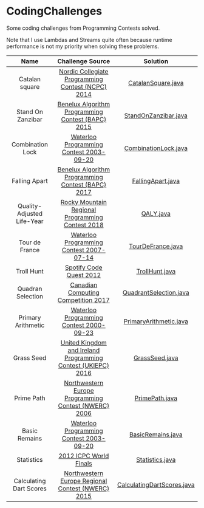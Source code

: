 # CodingChallenges

Some coding challenges from Programming Contests solved.

Note that I use Lambdas and Streams quite often because runtime performance is not my priority when solving these problems.

|Name|Challenge Source|Solution|
|:-----------------------:|:-----------------------------------------------------------------------:|:-----------------------------------------------------------------------------------------------------------------------------------------------------------------------------------------------------------------------------------------------------------------------:|
|Catalan square| [Nordic Collegiate Programming Contest (NCPC) 2014](https://open.kattis.com/problems/catalansquare)| [CatalanSquare.java](https://github.com/borjavelez/CodingChallenges/blob/master/src/CatalanSquare/CatalanSquare.java)|
|Stand On Zanzibar| [Benelux Algorithm Programming Contest (BAPC) 2015](https://open.kattis.com/problems/zanzibar) | [StandOnZanzibar.java](https://github.com/borjavelez/CodingChallenges/blob/master/src/StandOnZanzibar/StandOnZanzibar.java)|
|Combination Lock| [Waterloo Programming Contest 2003-09-20](https://open.kattis.com/problems/combinationlock) | [CombinationLock.java](https://github.com/borjavelez/CodingChallenges/blob/master/src/CombinationLock/CombinationLock.java)|
|Falling Apart| [Benelux Algorithm Programming Contest (BAPC) 2017](https://open.kattis.com/problems/fallingapart) | [FallingApart.java](https://github.com/borjavelez/CodingChallenges/blob/master/src/FallingApart/FallingApart.java)|
|Quality-Adjusted Life-Year| [Rocky Mountain Regional Programming Contest 2018](https://open.kattis.com/problems/qaly) | [QALY.java](https://github.com/borjavelez/CodingChallenges/blob/master/src/QALY/QALY.java)|
|Tour de France| [Waterloo Programming Contest 2007-07-14](https://open.kattis.com/problems/tourdefrance) | [TourDeFrance.java](https://github.com/borjavelez/CodingChallenges/blob/master/src/TourDeFrance/TourDeFrance.java)|
|Troll Hunt| [Spotify Code Quest 2012](https://open.kattis.com/problems/trollhunt) | [TrollHunt.java](https://github.com/borjavelez/CodingChallenges/blob/master/src/TrollHunt/TrollHunt.java)|
|Quadran Selection| [Canadian Computing Competition 2017](https://open.kattis.com/problems/quadrant) | [QuadrantSelection.java](https://github.com/borjavelez/CodingChallenges/blob/master/src/QuadrantSelection/QuadrantSelection.java)|
|Primary Arithmetic| [ Waterloo Programming Contest 2000-09-23](https://open.kattis.com/problems/primaryarithmetic) | [PrimaryArithmetic.java](https://github.com/borjavelez/CodingChallenges/blob/master/src/PrimaryArithmetic/PrimaryArithmetic.java)|
|Grass Seed| [United Kingdom and Ireland Programming Contest (UKIEPC) 2016](https://open.kattis.com/problems/grassseed) | [GrassSeed.java](https://github.com/borjavelez/CodingChallenges/blob/master/src/GrassSeed/GrassSeed.java)|
|Prime Path| [Northwestern Europe Programming Contest (NWERC) 2006](https://open.kattis.com/problems/primepath) | [PrimePath.java](https://github.com/borjavelez/CodingChallenges/blob/master/src/PrimePath/PrimePath.java)|
|Basic Remains| [Waterloo Programming Contest 2003-09-20](https://open.kattis.com/problems/basicremains) | [BasicRemains.java](https://github.com/borjavelez/CodingChallenges/blob/master/src/BasicRemains/BasicRemains.java)|
|Statistics| [2012 ICPC World Finals](https://open.kattis.com/problems/statistics) | [Statistics.java](https://github.com/borjavelez/CodingChallenges/blob/master/src/Statistics/Statistics.java)|
|Calculating Dart Scores| [Northwestern Europe Regional Contest (NWERC) 2015 ](https://open.kattis.com/problems/calculatingdartscores) | [CalculatingDartScores.java](https://github.com/borjavelez/CodingChallenges/blob/master/src/CalculatingDartScores/CalculatingDartScores.java)|

